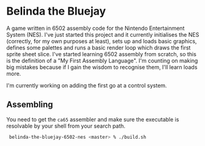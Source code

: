# Belinda the Bluejay

A game written in 6502 assembly code for the Nintendo Entertainment System (NES). I've just started this project and it currently initialises the NES (correctly, for my own purposes at least), sets up and loads basic graphics, defines some palettes and runs a basic render loop which draws the first sprite sheet slice. I've started learning 6502 assembly from scratch, so this is the definition of a "My First Assembly Language". I'm counting on making big mistakes because if I gain the wisdom to recognise them, I'll learn loads more.

I'm currently working on adding the first go at a control system.

## Assembling

You need to get the `ca65` assembler and make sure the executable is resolvable by your shell from your search path.  

```bash
 belinda-the-bluejay-6502-nes <master> % ./build.sh
```
